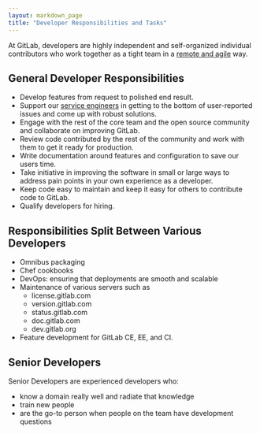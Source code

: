 ```yaml
---
layout: markdown_page
title: "Developer Responsibilities and Tasks"
---
```


At GitLab, developers are highly independent and self-organized individual 
contributors who work together as a tight team in a [remote and agile](https://about.gitlab.com/2015/09/14/remote-agile-at-gitlab/) way.


## General Developer Responsibilities

* Develop features from request to polished end result.
* Support our [service engineers](https://about.gitlab/com/jobs/service-engineer) in getting to the bottom of user-reported issues and come up with robust solutions.
* Engage with the rest of the core team and the open source community and collaborate on improving GitLab.
* Review code contributed by the rest of the community and work with them to get it ready for production.
* Write documentation around features and configuration to save our users time.
* Take initiative in improving the software in small or large ways to address pain points in your own experience as a developer.
* Keep code easy to maintain and keep it easy for others to contribute code to GitLab.
* Qualify developers for hiring.

## Responsibilities Split Between Various Developers
* Omnibus packaging
* Chef cookbooks
* DevOps: ensuring that deployments are smooth and scalable
* Maintenance of various servers such as 
   * license.gitlab.com
   * version.gitlab.com
   * status.gitlab.com
   * doc.gitlab.com
   * dev.gitlab.org
* Feature development for GitLab CE, EE, and CI.

## Senior Developers
Senior Developers are experienced developers who:
* know a domain really well and radiate that knowledge
* train new people
* are the go-to person when people on the team have development questions